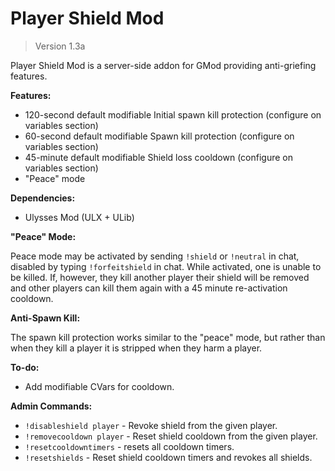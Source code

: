 # Player Shield Mod
> Version 1.3a

Player Shield Mod is a server-side addon for GMod providing anti-griefing features.

**Features:**

- 120-second default modifiable Initial spawn kill protection (configure on variables section)
- 60-second default modifiable Spawn kill protection (configure on variables section)
- 45-minute default modifiable Shield loss cooldown (configure on variables section)
- "Peace" mode

**Dependencies:**

- Ulysses Mod (ULX + ULib)

**"Peace" Mode:**

Peace mode may be activated by sending `!shield` or `!neutral` in chat, disabled by typing `!forfeitshield` in chat. While activated, one is unable to be killed. If, however, they kill another player their shield will be removed and other players can kill them again with a 45 minute re-activation cooldown.

**Anti-Spawn Kill:**

The spawn kill protection works similar to the "peace" mode, but rather than when they kill a player it is stripped when they harm a player.

**To-do:**
- Add modifiable CVars for cooldown.

**Admin Commands:**
- `!disableshield player` - Revoke shield from the given player.
- `!removecooldown player` - Reset shield cooldown from the given player.
- `!resetcooldowntimers` - resets all cooldown timers.
- `!resetshields` - Reset shield cooldown timers and revokes all shields.
